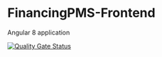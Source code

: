 # FinancingPMS-Frontend
Angular 8 application 

[![Quality Gate Status](https://sonarcloud.io/api/project_badges/measure?project=dheerajthodupunoori_FinancingPMS-Frontend&metric=alert_status)](https://sonarcloud.io/dashboard?id=dheerajthodupunoori_FinancingPMS-Frontend)
